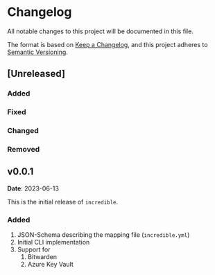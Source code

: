 # Changelog

All notable changes to this project will be documented in this file.

The format is based on [Keep a Changelog](https://keepachangelog.com/en/1.0.0/),
and this project adheres to [Semantic Versioning](https://semver.org/spec/v2.0.0.html).

## [Unreleased]

###  Added
### Fixed
### Changed
### Removed

<!-- Unreleased Template
###  Added
### Fixed
### Changed
### Removed
--->

<!-- Version Template
## vMAJOR.MINOR.PATCH
**Date**: YYYY-MM-DD

General description

COPY FROM UNRELEASED
--->

## v0.0.1
**Date**: 2023-06-13

This is the initial release of `incredible`.

###  Added
1. JSON-Schema describing the mapping file (`incredible.yml`)
2. Initial CLI implementation
3. Support for 
   1. Bitwarden
   2. Azure Key Vault